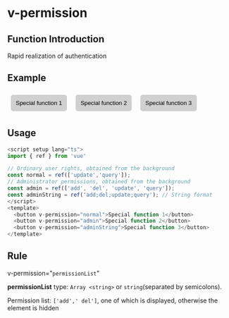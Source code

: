 # v-permission

## Function Introduction

Rapid realization of authentication

## Example

<script setup lang="ts">
import { ref } from 'vue'

// Ordinary user rights, obtained from the background
const normal = ref(['update','query']);
// Administrator permissions, obtained from the background
const admin = ref(['add', 'del', 'update', 'query']);
const adminString = ref('add;del;update;query'); // String format
</script>

<button v-permission="normal">Special function 1</button>
<button v-permission="admin">Special function 2</button>
<button v-permission="adminString">Special function 3</button>

## Usage

```javascript {11-13}
<script setup lang="ts">
import { ref } from 'vue'

// Ordinary user rights, obtained from the background
const normal = ref(['update','query']);
// Administrator permissions, obtained from the background
const admin = ref(['add', 'del', 'update', 'query']);
const adminString = ref('add;del;update;query'); // String format
</script>
<template>
  <button v-permission="normal">Special function 1</button>
  <button v-permission="admin">Special function 2</button>
  <button v-permission="adminString">Special function 3</button>
</template>
```

## Rule

v-permission="`permissionList`"

**permissionList** type: `Array <string>` or `string`(separated by semicolons).

Permission list: `['add',' del']`, one of which is displayed, otherwise the element is hidden

<style scoped>
button {
    border: 1px solid #ccc;
    padding: 10px;
    border-radius: 5px;
    margin: .5rem;
    background: rgba(125, 125, 125, 0.35);
}
</style>
